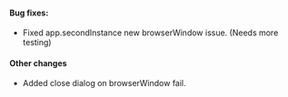 #### Bug fixes:
* Fixed app.secondInstance new browserWindow issue. (Needs more testing)

#### Other changes
* Added close dialog on browserWindow fail.
